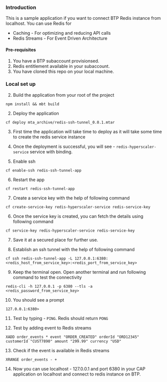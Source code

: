 ### Introduction

This is a sample application if you want to connect BTP Redis instance from localhost.
You can use Redis for
- Caching - For optimizing and reducing API calls
- Redis Streams - For Event Driven Architecture 

#### Pre-requisites
1. You have a BTP subaccount provisionsed.
2. Redis entitlement available in your subaccount.
3. You have cloned this repo on your local machine.

### Local set up 

2. Build the application from your root of the project
```
npm install && mbt build
```

2. Deploy the application
```
cf deploy mta_archive/redis-ssh-tunnel_0.0.1.mtar
```

3. First time the application will take time to deploy as it will take some time to create the redis service instance

4. Once the deployment is successful, you will see - `redis-hyperscaler-service` service with binding.

5. Enable ssh
```
cf enable-ssh redis-ssh-tunnel-app
```

6. Restart the app
```
cf restart redis-ssh-tunnel-app
```

7. Create a service key with the help of following command
```
cf create-service-key redis-hyperscaler-service redis-service-key
```

6. Once the service key is created, you can fetch the details using following command
```
cf service-key redis-hyperscaler-service redis-service-key
```

7. Save it at a secured place for further use.

8. Establish an ssh tunnel with the help of following command
```
cf ssh redis-ssh-tunnel-app -L 127.0.0.1:6380:<redis_host_from_service_key>:<redis_port_from_service_key>
```

9. Keep the terminal open. Open another terminal and run following command to test the connectivity
```
redis-cli -h 127.0.0.1 -p 6380 --tls -a <redis_password_from_service_key>
```
10. You should see a prompt
```
127.0.0.1:6380>
```

11. Test by typing - `PING`. Redis should return `PONG`

12. Test by adding event to Redis streams
```
XADD order_events * event "ORDER_CREATED" orderId "ORD12345" customerId "CUST7890" amount "299.99" currency "USD"
```

13. Check if the event is available in Redis streams
```
XRANGE order_events - +
```

14. Now you can use localhost - 127.0.0.1 and port 6380 in your CAP application on localhost and connect to redis instance on BTP.